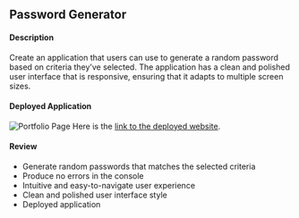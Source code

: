 ## Password Generator
#### Description
Create an application that users can use to generate a random password based on criteria they’ve selected. The application has a clean and polished user interface that is responsive, ensuring that it adapts to multiple screen sizes.
#### Deployed Application
![Portfolio Page](Assets/Images/page.png)
Here is the [link to the deployed website](https://herita7171.github.io/Herita7171/Responsive_Portfolio/Develop/page/).
#### Review
* Generate random passwords that matches the selected criteria
* Produce no errors in the console
* Intuitive and easy-to-navigate user experience
* Clean and polished user interface style
* Deployed application